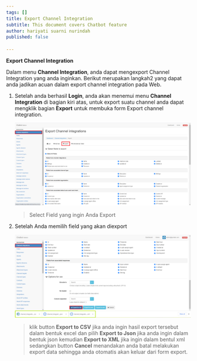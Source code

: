 ```yaml
---
tags: []
title: Export Channel Integration
subtitle: This document covers Chatbot feature
author: hariyati suarni nurindah
published: false

---
```

**Export Channel Integration**

Dalam menu **Channel Integration**, anda dapat mengexport Channel Integration yang anda inginkan. Berikut merupakan langkah2 yang dapat anda jadikan acuan dalam export channel integration pada Web.

1. Setelah anda berhasil **Login**, anda akan menemui menu **Channel Integration** di bagian kiri atas, untuk export suatu channel anda dapat mengklik bagian **Export** untuk membuka form Export channel integration.

   ![](/uploads/channel2.PNG)

   > Select Field yang ingin Anda Export
2. Setelah Anda memilih field yang akan diexport

   ![](/uploads/channelintegrationseditactionexport.PNG)

   > klik button **Export to CSV** jika anda ingin hasil export tersebut dalam bentuk excel dan pilih **Export to Json** jika anda ingin dalam bentuk json kemudian **Export to XML** jika ingin dalam bentul xml sedangkan button **Cancel** menandakan anda batal melakukan export data sehingga anda otomatis akan keluar dari form export.